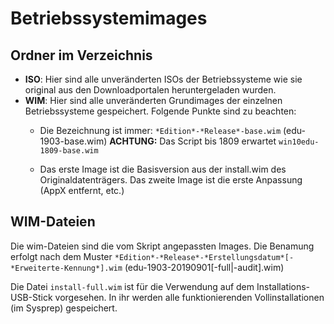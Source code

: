 # Betriebssystemimages

## Ordner im Verzeichnis
* __ISO__: Hier sind alle unveränderten ISOs der Betriebssysteme wie sie original aus den Downloadportalen heruntergeladen wurden.
* __WIM__: Hier sind alle unveränderten Grundimages der einzelnen Betriebssysteme gespeichert. Folgende Punkte sind zu beachten:
  * Die Bezeichnung ist immer: ``*Edition*-*Release*-base.wim`` (edu-1903-base.wim) __ACHTUNG:__ Das Script bis 1809 erwartet ``win10edu-1809-base.wim``

  * Das erste Image ist die Basisversion aus der install.wim des Originaldatenträgers. Das zweite Image ist die erste Anpassung (AppX entfernt, etc.)

## WIM-Dateien
Die wim-Dateien sind die vom Skript angepassten Images. Die Benamung erfolgt nach dem Muster ``*Edition*-*Release*-*Erstellungsdatum*[-*Erweiterte-Kennung*].wim`` (edu-1903-20190901[-full|-audit].wim)

Die Datei ``install-full.wim`` ist für die Verwendung auf dem Installations-USB-Stick vorgesehen. In ihr werden alle funktionierenden Vollinstallationen (im Sysprep) gespeichert.